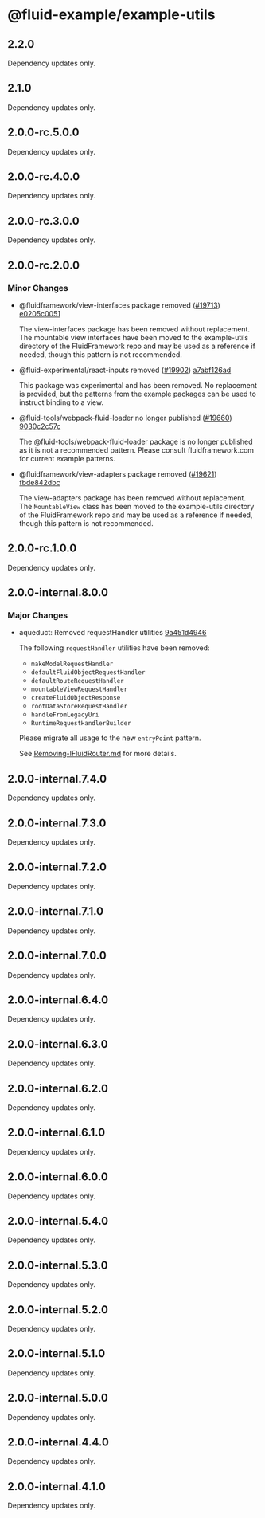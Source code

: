 # @fluid-example/example-utils

## 2.2.0

Dependency updates only.

## 2.1.0

Dependency updates only.

## 2.0.0-rc.5.0.0

Dependency updates only.

## 2.0.0-rc.4.0.0

Dependency updates only.

## 2.0.0-rc.3.0.0

Dependency updates only.

## 2.0.0-rc.2.0.0

### Minor Changes

-   @fluidframework/view-interfaces package removed ([#19713](https://github.com/microsoft/FluidFramework/issues/19713)) [e0205c0051](https://github.com/microsoft/FluidFramework/commits/e0205c00515d24808a4cca389b0303fc6d016b27)

    The view-interfaces package has been removed without replacement. The mountable view interfaces have been moved to the example-utils directory of the FluidFramework repo and may be used as a reference if needed, though this pattern is not recommended.

-   @fluid-experimental/react-inputs removed ([#19902](https://github.com/microsoft/FluidFramework/issues/19902)) [a7abf126ad](https://github.com/microsoft/FluidFramework/commits/a7abf126ad964dfe3e4894bdad90ab98f8421cfd)

    This package was experimental and has been removed. No replacement is provided, but the patterns from the example packages can be used to instruct binding to a view.

-   @fluid-tools/webpack-fluid-loader no longer published ([#19660](https://github.com/microsoft/FluidFramework/issues/19660)) [9030c2c57c](https://github.com/microsoft/FluidFramework/commits/9030c2c57c7e19ed2ae8603d2a09b519f5969592)

    The @fluid-tools/webpack-fluid-loader package is no longer published as it is not a recommended pattern. Please consult fluidframework.com for current example patterns.

-   @fluidframework/view-adapters package removed ([#19621](https://github.com/microsoft/FluidFramework/issues/19621)) [fbde842dbc](https://github.com/microsoft/FluidFramework/commits/fbde842dbc089ecda66ab0353cc67aa96fa19c31)

    The view-adapters package has been removed without replacement. The `MountableView` class has been moved to the example-utils directory of the FluidFramework repo and may be used as a reference if needed, though this pattern is not recommended.

## 2.0.0-rc.1.0.0

Dependency updates only.

## 2.0.0-internal.8.0.0

### Major Changes

-   aqueduct: Removed requestHandler utilities [9a451d4946](https://github.com/microsoft/FluidFramework/commits/9a451d4946b5c51a52e4d1ab5bf51e7b285b0d74)

    The following `requestHandler` utilities have been removed:

    -   `makeModelRequestHandler`
    -   `defaultFluidObjectRequestHandler`
    -   `defaultRouteRequestHandler`
    -   `mountableViewRequestHandler`
    -   `createFluidObjectResponse`
    -   `rootDataStoreRequestHandler`
    -   `handleFromLegacyUri`
    -   `RuntimeRequestHandlerBuilder`

    Please migrate all usage to the new `entryPoint` pattern.

    See [Removing-IFluidRouter.md](https://github.com/microsoft/FluidFramework/blob/main/packages/common/core-interfaces/Removing-IFluidRouter.md) for more details.

## 2.0.0-internal.7.4.0

Dependency updates only.

## 2.0.0-internal.7.3.0

Dependency updates only.

## 2.0.0-internal.7.2.0

Dependency updates only.

## 2.0.0-internal.7.1.0

Dependency updates only.

## 2.0.0-internal.7.0.0

Dependency updates only.

## 2.0.0-internal.6.4.0

Dependency updates only.

## 2.0.0-internal.6.3.0

Dependency updates only.

## 2.0.0-internal.6.2.0

Dependency updates only.

## 2.0.0-internal.6.1.0

Dependency updates only.

## 2.0.0-internal.6.0.0

Dependency updates only.

## 2.0.0-internal.5.4.0

Dependency updates only.

## 2.0.0-internal.5.3.0

Dependency updates only.

## 2.0.0-internal.5.2.0

Dependency updates only.

## 2.0.0-internal.5.1.0

Dependency updates only.

## 2.0.0-internal.5.0.0

Dependency updates only.

## 2.0.0-internal.4.4.0

Dependency updates only.

## 2.0.0-internal.4.1.0

Dependency updates only.
